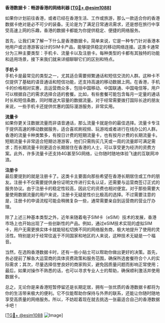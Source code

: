 **香港数据卡：畅游香港的网络利器 [[TG💪+ @esim1088](https://t.me/s/esim1088)]**

如果你计划前往香港，或者已经在香港生活、工作或旅游，那么一款适合你的香港数据卡绝对是必不可少的装备。无论是为了满足日常通讯需求，还是想在旅行中享受高速上网的乐趣，香港的数据卡都能为你提供稳定、便捷的网络服务。

首先，让我们来了解一下什么是香港数据卡。简单来说，它是一种专门针对香港本地用户或访港游客设计的SIM卡产品，能够提供稳定的移动网络连接。这类卡通常分为三种主要类型：手机卡、流量卡以及注册卡。每种类型的卡都有其独特的功能和适用场景，接下来我们就来详细聊聊它们的区别和特点。

**手机卡**  
手机卡是最常见的类型之一，尤其适合需要频繁通话和短信交流的人群。这种卡不仅提供了基础的语音通话和短信功能，还支持高速的移动数据上网。在香港，手机卡的价格相对实惠，且运营商众多，包括中国移动、中国联通、中国电信等，用户可以根据自己的需求选择合适的套餐。比如，有些套餐可能包含每月一定量的通话时长和短信条数，同时赠送大容量的数据流量。对于经常需要拨打国际长途的朋友来说，一些手机卡还提供优惠的国际漫游服务，非常实用。

**流量卡**  
如果你更关注数据流量而非语音通话，那么流量卡就是你的最佳选择。流量卡专注于提供高速的移动数据服务，适合喜欢刷视频、玩游戏或者进行在线办公的人群。香港的流量卡种类繁多，有按日计费的短期流量卡，也有按月计费的长期流量卡。短期流量卡非常适合短期访港游客，他们只需购买几天或一周的流量即可满足需求；而长期流量卡则更适合长期居住在香港的人士，可以享受更为经济的资费方案。此外，许多流量卡还支持4G甚至5G网络，让你随时随地体验飞速的互联网冲浪。

**注册卡**  
最后要提到的就是注册卡了。这类卡主要面向那些希望在香港长期居住或工作的朋友。注册卡不仅需要提供身份证明文件进行实名认证，还需要与运营商签订正式的服务协议。由于注册卡的稳定性较高，因此它的资费也相对便宜。对于那些需要大量使用数据流量的用户来说，注册卡无疑是性价比极高的选择。不过需要注意的是，注册卡的申请流程可能会稍微复杂一些，通常需要亲自到运营商的营业厅办理。

除了上述三种基本类型之外，近年来随着电子SIM卡（eSIM）技术的发展，香港市场上也开始出现了一些创新性的产品。例如，通过eSIM技术实现的虚拟SIM卡，用户无需更换实体卡就能轻松切换不同的网络服务商，极大地提升了使用的灵活性。特别是对于经常往返于不同国家和地区的人来说，这种技术无疑是一个福音。

当然，在选购香港数据卡时，还有一些小贴士可以帮助你做出更好的决策。首先，务必提前了解各大运营商的具体资费政策和服务范围，确保所选套餐符合个人的实际需求；其次，尽量选择信誉良好的商家购买，避免因质量问题而影响正常使用；最后，如果对操作不熟悉的话，也可以寻求专业人士的帮助，确保顺利激活并使用数据卡。

总之，无论你是来香港短暂停留还是长期定居，拥有一张优质的香港数据卡都将为你的生活带来极大的便利。它不仅能帮助你保持与外界的联系，还能让你随时随地享受高质量的网络服务。所以，不妨趁着现在就去挑选一张最适合自己的香港数据卡吧！

[[TG💪+ @esim1088](https://t.me/s/esim1088) ![Image](https://i.postimg.cc/4NQfJmqS/Snipaste-2025-05-13-00-14-12.png)]